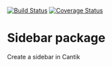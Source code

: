 [![Build Status](https://travis-ci.org/Cantik-Music-Player/sidebar.svg?branch=master)](https://travis-ci.org/Cantik-Music-Player/sidebar)
[![Coverage Status](https://coveralls.io/repos/github/Cantik-Music-Player/sidebar/badge.svg?branch=master)](https://coveralls.io/github/Cantik-Music-Player/sidebar?branch=master)

# Sidebar package

Create a sidebar in Cantik
